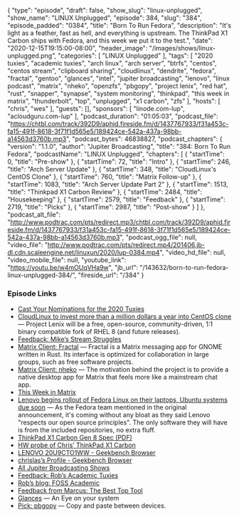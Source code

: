 {
  "type": "episode",
  "draft": false,
  "show_slug": "linux-unplugged",
  "show_name": "LINUX Unplugged",
  "episode": 384,
  "slug": "384",
  "episode_padded": "0384",
  "title": "Born To Run Fedora",
  "description": "It's light as a feather, fast as hell, and everything is upstream. The ThinkPad X1 Carbon ships with Fedora, and this week we put it to the test.",
  "date": "2020-12-15T19:15:00-08:00",
  "header_image": "/images/shows/linux-unplugged.png",
  "categories": [
    "LINUX Unplugged"
  ],
  "tags": [
    "2020 tuxies",
    "academic tuxies",
    "arch linux",
    "arch server",
    "btrfs",
    "centos",
    "centos stream",
    "clipboard sharing",
    "cloudlinux",
    "dendrite",
    "fedora",
    "fractal",
    "gentoo",
    "glances",
    "intel",
    "jupiter broadcasting",
    "lenovo",
    "linux podcast",
    "matrix",
    "nheko",
    "openzfs",
    "pbgopy",
    "project lenix",
    "red hat",
    "rust",
    "snapper",
    "synapse",
    "system monitoring",
    "thinkpad",
    "this week in matrix",
    "thunderbolt",
    "top",
    "unplugged",
    "x1 carbon",
    "zfs"
  ],
  "hosts": [
    "chris",
    "wes"
  ],
  "guests": [],
  "sponsors": [
    "linode.com-lup",
    "acloudguru.com-lup"
  ],
  "podcast_duration": "01:05:03",
  "podcast_file": "https://chtbl.com/track/392D9/aphid.fireside.fm/d/1437767933/f31a453c-fa15-491f-8618-3f71f1d565e5/189424ce-542a-437a-98bb-a14563d3760b.mp3",
  "podcast_bytes": 46838827,
  "podcast_chapters": {
    "version": "1.1.0",
    "author": "Jupiter Broadcasting",
    "title": "384: Born To Run Fedora",
    "podcastName": "LINUX Unplugged",
    "chapters": [
      {
        "startTime": 0,
        "title": "Pre-show"
      },
      {
        "startTime": 72,
        "title": "Intro"
      },
      {
        "startTime": 246,
        "title": "Arch Server Update"
      },
      {
        "startTime": 348,
        "title": "CloudLinux's CentOS Clone"
      },
      {
        "startTime": 760,
        "title": "Matrix Follow-up"
      },
      {
        "startTime": 1083,
        "title": "Arch Server Update Part 2"
      },
      {
        "startTime": 1513,
        "title": "Thinkpad X1 Carbon Review"
      },
      {
        "startTime": 2484,
        "title": "Housekeeping"
      },
      {
        "startTime": 2579,
        "title": "Feedback"
      },
      {
        "startTime": 2719,
        "title": "Picks"
      },
      {
        "startTime": 2987,
        "title": "Post-show"
      }
    ]
  },
  "podcast_alt_file": "http://www.podtrac.com/pts/redirect.mp3/chtbl.com/track/392D9/aphid.fireside.fm/d/1437767933/f31a453c-fa15-491f-8618-3f71f1d565e5/189424ce-542a-437a-98bb-a14563d3760b.mp3",
  "podcast_ogg_file": null,
  "video_file": "http://www.podtrac.com/pts/redirect.mp4/201406.jb-dl.cdn.scaleengine.net/linuxun/2020/lup-0384.mp4",
  "video_hd_file": null,
  "video_mobile_file": null,
  "youtube_link": "https://youtu.be/w4mOUqVHa9w",
  "jb_url": "/143632/born-to-run-fedora-linux-unplugged-384/",
  "fireside_url": "/384"
}


### Episode Links

  * [Cast Your Nominations for the 2020 Tuxies](https://forms.gle/ARxi9g5QnLYQoQFZ7 "Cast Your Nominations for the 2020 Tuxies")
  * [CloudLinux to invest more than a million dollars a year into CentOS clone](https://www.zdnet.com/article/cloudlinux-to-invest-more-than-a-million-dollar-a-year-into-centos-clone "CloudLinux to invest more than a million dollars a year into CentOS clone") — Project Lenix will be a free, open-source, community-driven, 1:1 binary compatible fork of RHEL 8 (and future releases).
  * [Feedback: Mike’s Stream Struggles](https://slexy.org/view/s2dlatT9U1 "Feedback: Mike’s Stream Struggles")
  * [Matrix Client: Fractal](https://flathub.org/apps/details/org.gnome.Fractal "Matrix Client: Fractal") — Fractal is a Matrix messaging app for GNOME written in Rust. Its interface is optimized for collaboration in large groups, such as free software projects.
  * [Matrix Client: nheko](https://flathub.org/apps/details/io.github.NhekoReborn.Nheko "Matrix Client: nheko") — The motivation behind the project is to provide a native desktop app for Matrix that feels more like a mainstream chat app.
  * [This Week in Matrix](https://matrix.org/blog/category/this-week-in-matrix "This Week in Matrix")
  * [Lenovo begins rollout of Fedora Linux on their laptops, Ubuntu systems due soon](https://www.gamingonlinux.com/2020/08/lenovo-begins-rollout-of-fedora-linux-on-their-laptops-ubuntu-systems-due-soon "Lenovo begins rollout of Fedora Linux on their laptops, Ubuntu systems due soon") — As the Fedora team mentioned in the original announcement, it's coming without any bloat as they said Lenovo "respects our open source principles". The only software they will have is from the included repositories, no extra fluff.
  * [ThinkPad X1 Carbon Gen 8 Spec (PDF)](https://psref.lenovo.com/syspool/Sys/PDF/ThinkPad/ThinkPad_X1_Carbon_Gen_8/ThinkPad_X1_Carbon_Gen_8_Spec.PDF "ThinkPad X1 Carbon Gen 8 Spec \(PDF\)")
  * [HW probe of Chris’ ThinkPad X1 Carbon](https://linux-hardware.org/?probe=ad4a2215db "HW probe of Chris’ ThinkPad X1 Carbon")
  * [LENOVO 20U9CTO1WW - Geekbench Browser](https://browser.geekbench.com/v5/cpu/5349106 "LENOVO 20U9CTO1WW - Geekbench Browser")
  * [chrislas’s Profile - Geekbench Browser](https://browser.geekbench.com/user/chrislas "chrislas’s Profile - Geekbench Browser")
  * [All Jupiter Broadcasting Shows](https://feed.jupiter.zone/allshows "All Jupiter Broadcasting Shows")
  * [Feedback: Rob’s Academic Tuxies](https://slexy.org/view/s20LX0s2aQ "Feedback: Rob’s Academic Tuxies")
  * [Rob’s blog: FOSS Academic](https://fossacademic.tech/2020/12/10/The-Tuxies-Academic-Style.html "Rob’s blog: FOSS Academic")
  * [Feedback from Marcus: The Best Top Tool](https://slexy.org/view/s2o87iGDNX "Feedback from Marcus: The Best Top Tool")
  * [Glances](https://nicolargo.github.io/glances/ "Glances") — An Eye on your system
  * [Pick: pbgopy](https://github.com/nakabonne/pbgopy "Pick: pbgopy") — Copy and paste between devices.


